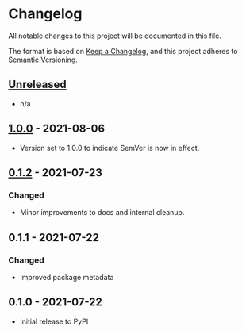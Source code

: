 # Changelog

All notable changes to this project will be documented in this file.

The format is based on [Keep a Changelog](https://keepachangelog.com/en/1.0.0/),
and this project adheres to [Semantic Versioning](https://semver.org/spec/v2.0.0.html).

## [Unreleased]

- n/a

## [1.0.0] - 2021-08-06

- Version set to 1.0.0 to indicate SemVer is now in effect.

## [0.1.2] - 2021-07-23

### Changed

- Minor improvements to docs and internal cleanup.

## 0.1.1 - 2021-07-22

### Changed

- Improved package metadata

## 0.1.0 - 2021-07-22

- Initial release to PyPI


[Unreleased]: https://github.com/release-engineering/django-kobo-exporter/compare/v1.0.0...HEAD
[1.0.0]: https://github.com/release-engineering/django-kobo-exporter/compare/v0.1.2...v1.0.0
[0.1.2]: https://github.com/release-engineering/django-kobo-exporter/compare/v0.1.1...v0.1.2
